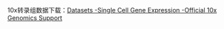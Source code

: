 10x转录组数据下载：[Datasets -Single Cell Gene Expression -Official 10x Genomics Support](https://support.10xgenomics.com/single-cell-gene-expression/datasets)